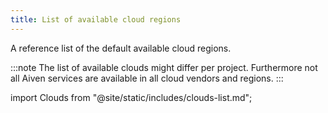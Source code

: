 ```yaml
---
title: List of available cloud regions
---
```


A reference list of the default available cloud regions.

:::note
The list of available clouds might differ per project. Furthermore not
all Aiven services are available in all cloud vendors and regions.
:::

import Clouds from "@site/static/includes/clouds-list.md";

<Clouds/>

